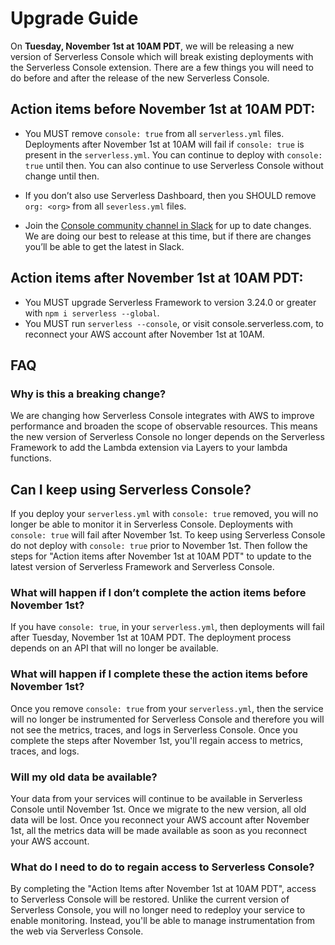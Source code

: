<!--
title: Upgrade Guide
menuText: Upgrade Guide
description: Upgrading Serverless Console for November release
menuOrder: 7
-->
# Upgrade Guide

On **Tuesday, November 1st at 10AM PDT**, we will be releasing a new version
of Serverless Console which will break existing deployments with the Serverless
Console extension. There are a few things you will need to do before and after
the release of the new Serverless Console.

## Action items before November 1st at 10AM PDT:
- You MUST remove `console: true` from all `serverless.yml` files. Deployments
after November 1st at 10AM will fail if `console: true` is present in the
`serverless.yml`. You can continue to deploy with `console: true` until then.
You can also continue to use Serverless Console without change until then.

- If you don’t also use Serverless Dashboard, then you SHOULD remove
`org: <org>` from all `severless.yml` files.
- Join the [Console community channel in Slack](https://serverless-contrib.slack.com/archives/C037D989FB5)
for up to date changes. We are doing our best to release at this time, but if
there are changes you’ll be able to get the latest in Slack.

## Action items after November 1st at 10AM PDT:
- You MUST upgrade Serverless Framework to version 3.24.0 or greater with
`npm i serverless --global`.
- You MUST run `serverless --console`, or visit console.serverless.com, to
reconnect your AWS account after November 1st at 10AM.

## FAQ

### Why is this a breaking change?

We are changing how Serverless Console integrates with AWS to improve
performance and broaden the scope of observable resources. This means the new
version of Serverless Console no longer depends on the Serverless Framework to
add the Lambda extension via Layers to your lambda functions.

## Can I keep using Serverless Console?

If you deploy your `serverless.yml` with `console: true` removed, you will no
longer be able to monitor it in Serverless Console. Deployments with
`console: true` will fail after November 1st. To keep using Serverless Console
do not deploy with `console: true` prior to November 1st. Then follow the steps
for "Action items after November 1st at 10AM PDT" to update to the latest
version of Serverless Framework and Serverless Console.

### What will happen if I don’t complete the action items before November 1st?

If you have `console: true`, in your `serverless.yml`, then deployments will
fail after Tuesday, November 1st at 10AM PDT. The deployment process depends
on an API that will no longer be available.

### What will happen if I complete these the action items before November 1st?

Once you remove `console: true` from your `serverless.yml`, then the service
will no longer be instrumented for Serverless Console and therefore you will not
see the metrics, traces, and logs in Serverless Console. Once you complete the
steps after November 1st, you'll regain access to metrics, traces, and logs.

### Will my old data be available?

Your data from your services will continue to be available in Serverless Console
until November 1st. Once we migrate to the new version, all old data will be
lost. Once you reconnect your AWS account after November 1st, all the metrics
data will be made available as soon as you reconnect your AWS account.

### What do I need to do to regain access to Serverless Console?

By completing the "Action Items after November 1st at 10AM PDT", access to
Serverless Console will be restored. Unlike the current version of Serverless
Console, you will no longer need to redeploy your service to enable monitoring.
Instead, you'll be able to manage instrumentation from the web via Serverless
Console.

